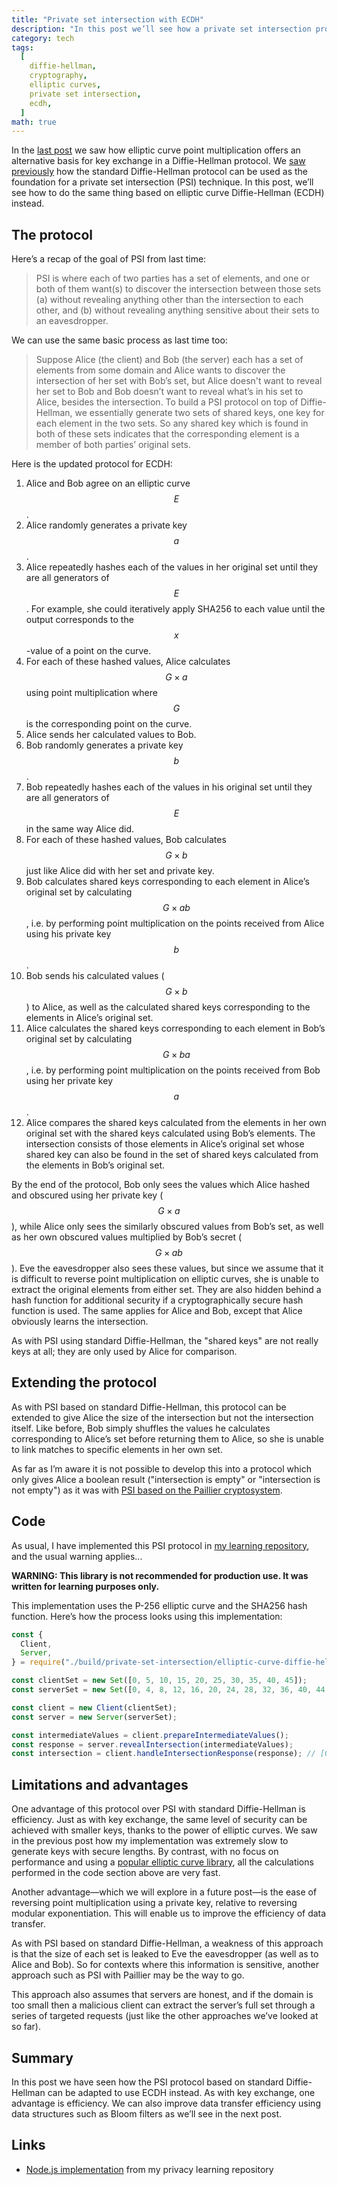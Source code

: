 ```yaml
---
title: "Private set intersection with ECDH"
description: "In this post we’ll see how a private set intersection protocol can be built on top of ECDH."
category: tech
tags:
  [
    diffie-hellman,
    cryptography,
    elliptic curves,
    private set intersection,
    ecdh,
  ]
math: true
---
```


In the [last post][ecdh blogpost] we saw how elliptic curve point multiplication offers an alternative basis for key exchange in a Diffie-Hellman protocol. We [saw previously][psi with diffie-hellman blogpost] how the standard Diffie-Hellman protocol can be used as the foundation for a private set intersection (PSI) technique. In this post, we’ll see how to do the same thing based on elliptic curve Diffie-Hellman (ECDH) instead.

## The protocol

Here’s a recap of the goal of PSI from last time:

> PSI is where each of two parties has a set of elements, and one or both of them want(s) to discover the intersection between those sets (a) without revealing anything other than the intersection to each other, and (b) without revealing anything sensitive about their sets to an eavesdropper.

We can use the same basic process as last time too:

> Suppose Alice (the client) and Bob (the server) each has a set of elements from some domain and Alice wants to discover the intersection of her set with Bob’s set, but Alice doesn't want to reveal her set to Bob and Bob doesn’t want to reveal what’s in his set to Alice, besides the intersection. To build a PSI protocol on top of Diffie-Hellman, we essentially generate two sets of shared keys, one key for each element in the two sets. So any shared key which is found in both of these sets indicates that the corresponding element is a member of both parties’ original sets.

Here is the updated protocol for ECDH:

1. Alice and Bob agree on an elliptic curve $$E$$.
1. Alice randomly generates a private key $$a$$.
1. Alice repeatedly hashes each of the values in her original set until they are all generators of $$E$$. For example, she could iteratively apply SHA256 to each value until the output corresponds to the $$x$$-value of a point on the curve.
1. For each of these hashed values, Alice calculates $$G \times a$$ using point multiplication where $$G$$ is the corresponding point on the curve.
1. Alice sends her calculated values to Bob.
1. Bob randomly generates a private key $$b$$.
1. Bob repeatedly hashes each of the values in his original set until they are all generators of $$E$$ in the same way Alice did.
1. For each of these hashed values, Bob calculates $$G \times b$$ just like Alice did with her set and private key.
1. Bob calculates shared keys corresponding to each element in Alice’s original set by calculating $$G \times ab$$, i.e. by performing point multiplication on the points received from Alice using his private key $$b$$.
1. Bob sends his calculated values ($$G \times b$$) to Alice, as well as the calculated shared keys corresponding to the elements in Alice’s original set.
1. Alice calculates the shared keys corresponding to each element in Bob’s original set by calculating $$G \times ba$$, i.e. by performing point multiplication on the points received from Bob using her private key $$a$$.
1. Alice compares the shared keys calculated from the elements in her own original set with the shared keys calculated using Bob’s elements. The intersection consists of those elements in Alice’s original set whose shared key can also be found in the set of shared keys calculated from the elements in Bob’s original set.

By the end of the protocol, Bob only sees the values which Alice hashed and obscured using her private key ($$G \times a$$), while Alice only sees the similarly obscured values from Bob’s set, as well as her own obscured values multiplied by Bob’s secret ($$G \times ab$$). Eve the eavesdropper also sees these values, but since we assume that it is difficult to reverse point multiplication on elliptic curves, she is unable to extract the original elements from either set. They are also hidden behind a hash function for additional security if a cryptographically secure hash function is used. The same applies for Alice and Bob, except that Alice obviously learns the intersection.

As with PSI using standard Diffie-Hellman, the "shared keys" are not really keys at all; they are only used by Alice for comparison.

## Extending the protocol

As with PSI based on standard Diffie-Hellman, this protocol can be extended to give Alice the size of the intersection but not the intersection itself. Like before, Bob simply shuffles the values he calculates corresponding to Alice’s set before returning them to Alice, so she is unable to link matches to specific elements in her own set.

As far as I’m aware it is not possible to develop this into a protocol which only gives Alice a boolean result ("intersection is empty" or "intersection is not empty") as it was with [PSI based on the Paillier cryptosystem][psi with paillier blogpost].

## Code

As usual, I have implemented this PSI protocol in [my learning repository][willclarktech privacy-implementations], and the usual warning applies...

**WARNING: This library is not recommended for production use. It was written for learning purposes only.**

This implementation uses the P-256 elliptic curve and the SHA256 hash function. Here’s how the process looks using this implementation:

```js
const {
  Client,
  Server,
} = require("./build/private-set-intersection/elliptic-curve-diffie-hellman");

const clientSet = new Set([0, 5, 10, 15, 20, 25, 30, 35, 40, 45]);
const serverSet = new Set([0, 4, 8, 12, 16, 20, 24, 28, 32, 36, 40, 44, 48]);

const client = new Client(clientSet);
const server = new Server(serverSet);

const intermediateValues = client.prepareIntermediateValues();
const response = server.revealIntersection(intermediateValues);
const intersection = client.handleIntersectionResponse(response); // [0, 20, 40]
```

## Limitations and advantages

One advantage of this protocol over PSI with standard Diffie-Hellman is efficiency. Just as with key exchange, the same level of security can be achieved with smaller keys, thanks to the power of elliptic curves. We saw in the previous post how my implementation was extremely slow to generate keys with secure lengths. By contrast, with no focus on performance and using a [popular elliptic curve library][github elliptic], all the calculations performed in the code section above are very fast.

Another advantage—which we will explore in a future post—is the ease of reversing point multiplication using a private key, relative to reversing modular exponentiation. This will enable us to improve the efficiency of data transfer.

As with PSI based on standard Diffie-Hellman, a weakness of this approach is that the size of each set is leaked to Eve the eavesdropper (as well as to Alice and Bob). So for contexts where this information is sensitive, another approach such as PSI with Paillier may be the way to go.

This approach also assumes that servers are honest, and if the domain is too small then a malicious client can extract the server’s full set through a series of targeted requests (just like the other approaches we’ve looked at so far).

## Summary

In this post we have seen how the PSI protocol based on standard Diffie-Hellman can be adapted to use ECDH instead. As with key exchange, one advantage is efficiency. We can also improve data transfer efficiency using data structures such as Bloom filters as we’ll see in the next post.

## Links

- [Node.js implementation][willclarktech implementation] from my privacy learning repository

[ecdh blogpost]: /tech/2020/06/12/elliptic-curves-diffie-hellman.html
[psi with diffie-hellman blogpost]: /tech/2020/05/26/psi-with-diffie-hellman.html
[psi with paillier blogpost]: /tech/2020/05/18/psi-with-paillier.html
[willclarktech privacy-implementations]: https://github.com/willclarktech/privacy-implementations
[github elliptic]: https://github.com/indutny/elliptic
[willclarktech implementation]: https://github.com/willclarktech/privacy-implementations/tree/b87ff3a/src/private-set-intersection/elliptic-curve-diffie-hellman
